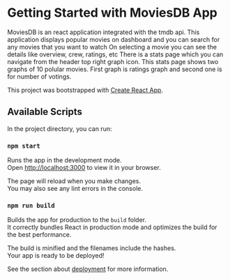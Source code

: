 # Getting Started with MoviesDB App

MoviesDB is an react application integrated with the tmdb api.
This application displays popular movies on dashboard and you can search for any movies that you want to watch
On selecting a movie you can see the details like overview, crew, ratings, etc
There is a stats page which you can navigate from the header top right graph icon.
This stats page shows two graphs of 10 polular movies.
First graph is ratings graph and second one is for number of votings.

This project was bootstrapped with [Create React App](https://github.com/facebook/create-react-app).

## Available Scripts

In the project directory, you can run:

### `npm start`

Runs the app in the development mode.\
Open [http://localhost:3000](http://localhost:3000) to view it in your browser.

The page will reload when you make changes.\
You may also see any lint errors in the console.

### `npm run build`

Builds the app for production to the `build` folder.\
It correctly bundles React in production mode and optimizes the build for the best performance.

The build is minified and the filenames include the hashes.\
Your app is ready to be deployed!

See the section about [deployment](https://facebook.github.io/create-react-app/docs/deployment) for more information.
